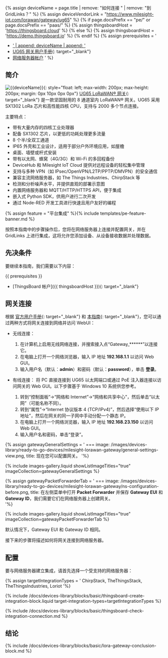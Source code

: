 {% assign deviceName = page.title | remove: "如何连接 " | remove: "到 GridLinks？" %}
{% assign deviceVendorLink = "https://www.milesight-iot.com/lorawan/gateway/ug65" %}
{% if page.docsPrefix == "pe/" or page.docsPrefix == "paas/" %}
{% assign thingsboardHost = 'https://thingsboard.cloud' %}
{% else %}
{% assign thingsboardHost = 'https://demo.thingsboard.io' %}
{% endif %}
{% assign prerequisites = '
- <a href="' | append: deviceVendorLink | append: '" target="_blank">' | append: deviceName | append: '</a>
- [UG65 网关用户手册](https://resource.milesight-iot.com/milesight/document/ug65-user-guide-en.pdf){: target="_blank"}
- [网络服务器帐户](#configuration)
'
 %}

## 简介

![{{deviceName}}](/images/devices-library/{{page.deviceImageFileName}}){: style="float: left; max-width: 200px; max-height: 200px; margin: 0px 10px 0px 0px"}
[UG65 LoRaWAN® 网关]({{deviceVendorLink}}){: target="_blank"} 是一款坚固耐用的 8 通道室内 LoRaWAN® 网关。UG65 采用 SX1302 LoRa 芯片和高性能四核 CPU，支持与 2000 多个节点连接。

主要特点：

- 带有大量内存的四核工业处理器
- 配备 SX1302 芯片，以更低的功耗处理更多流量
- 8 个半/全双工通道
- IP65 外壳和工业设计，适用于部分户外环境应用，如屋檐
- 桌面、墙壁或杆式安装
- 带有以太网、蜂窝（4G/3G）和 Wi-Fi 的多回程备份
- DeviceHub 和 Milesight IoT Cloud 提供对远程设备的轻松集中管理
- 支持与多种 VPN（如 IPsec/OpenVPN/L2TP/PPTP/DMVPN）的安全通信
- 兼容主流网络服务器，如 The Things Industries、ChirpStack 等
- 检测和分析噪声水平，并提供直观的部署示意图
- 内置网络服务器和 MQTT/HTTP/HTTPS API，便于集成
- 嵌入式 Python SDK，供用户进行二次开发
- 通过 Node-RED 开发工具进行快速且用户友好的编程

{% assign feature = "平台集成" %}{% include templates/pe-feature-banner.md %}

按照本指南中的步骤操作后，您将在网络服务器上连接并配置网关，并在 GridLinks 上进行集成，这将允许您添加设备、从设备接收数据并处理数据。

## 先决条件

要继续本指南，我们需要以下内容：

{{ prerequisites }}
- [ThingsBoard 帐户]({{ thingsboardHost }}){: target="_blank"}

## 网关连接

根据 [官方用户手册](https://resource.milesight-iot.com/milesight/document/ug65-user-guide-en.pdf){: target="_blank"} 和 [本指南](https://support.milesight-iot.com/support/solutions/articles/73000514278-how-to-connect-milesight-gateway-to-the-internet){: target="_blank"}，您可以通过两种方式将网关连接到网络并访问 WebUI：

- 无线连接：
  1. 在计算机上启用无线网络连接，并搜索接入点“Gateway_******”以连接它。
  2. 在电脑上打开一个网络浏览器，输入 IP 地址 **192.168.1.1** 以访问 Web GUI。
  3. 输入用户名（默认：**admin**）和密码（默认：**password**），单击 **登录**。

- 有线连接：
  将 PC 直接连接到 UG65 以太网端口或通过 PoE 注入器连接以访问网关的 Web GUI。以下步骤基于 Windows 10 系统供您参考。

  1. 转到“控制面板”→“网络和 Internet”→“网络和共享中心”，然后单击“以太网”（可能名称不同）。
  2. 转到“属性”→“Internet 协议版本 4 (TCP/IPv4)”，然后选择“使用以下 IP 地址”，然后在网关的同一子网中手动分配一个静态 IP。
  3. 在电脑上打开一个网络浏览器，输入 IP 地址 **192.168.23.150** 以访问 Web GUI。
  4. 输入用户名和密码，单击“登录”。

{% assign gatewayGeneralSettings = '
    ===
        image: /images/devices-library/ready-to-go-devices/milesight-lorawan-gateway/general-settings-view.png,
        title: 现在您可以配置网关。
'%}

{% include images-gallery.liquid showListImageTitles="true" imageCollection=gatewayGeneralSettings %}

{% assign gatewayPacketForwarderTab = '
    ===
        image: /images/devices-library/ready-to-go-devices/milesight-lorawan-gateway/ns-configuration-before.png,
        title: 在左侧菜单中打开 **Packet Forwarder** 并保存 **Gateway EUI** 和 **Gateway ID**，我们需要它们在网络服务器上创建网关。  
'%}

{% include images-gallery.liquid showListImageTitles="true" imageCollection=gatewayPacketForwarderTab %}

默认情况下，Gateway EUI 和 Gateway ID 相同。

接下来的步骤将描述如何将网关连接到网络服务器。

## 配置

要与网络服务器建立集成，请首先选择一个受支持的网络服务器：

{% assign targetIntegrationTypes = '
ChirpStack,
TheThingsStack,
TheThingsIndustries,
Loriot
'%}

{% include /docs/devices-library/blocks/basic/thingsboard-create-integration-block.liquid target-integration-types=targetIntegrationTypes %}

{% include /docs/devices-library/blocks/basic/thingsboard-check-integration-connection.md %}


## 结论

{% include /docs/devices-library/blocks/basic/lora-gateway-conclusion-block.md %}